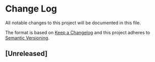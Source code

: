 # Change Log
All notable changes to this project will be documented in this file.

The format is based on [Keep a Changelog](http://keepachangelog.com/)  and this project adheres to [Semantic Versioning](http://semver.org/).

## [Unreleased]
